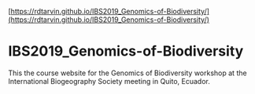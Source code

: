[https://rdtarvin.github.io/IBS2019_Genomics-of-Biodiversity/](https://rdtarvin.github.io/IBS2019_Genomics-of-Biodiversity/)

# IBS2019_Genomics-of-Biodiversity
This the course website for the Genomics of Biodiversity workshop at the International Biogeography Society meeting in Quito, Ecuador.
